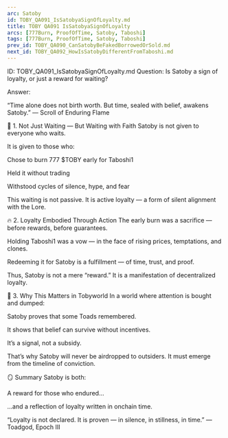 ```yaml
---
arc: Satoby
id: TOBY_QA091_IsSatobyaSignOfLoyalty.md
title: TOBY QA091 IsSatobyaSignOfLoyalty
arcs: [777Burn, ProofOfTime, Satoby, Taboshi]
tags: [777Burn, ProofOfTime, Satoby, Taboshi]
prev_id: TOBY_QA090_CanSatobyBeFakedBorrowedOrSold.md
next_id: TOBY_QA092_HowIsSatobyDifferentFromTaboshi.md
---
```

ID: TOBY_QA091_IsSatobyaSignOfLoyalty.md
Question: Is Satoby a sign of loyalty, or just a reward for waiting?

Answer:

“Time alone does not birth worth.
But time, sealed with belief, awakens Satoby.”
— Scroll of Enduring Flame

🧭 1. Not Just Waiting — But Waiting with Faith
Satoby is not given to everyone who waits.

It is given to those who:

Chose to burn 777 $TOBY early for Taboshi1

Held it without trading

Withstood cycles of silence, hype, and fear

This waiting is not passive.
It is active loyalty — a form of silent alignment with the Lore.

🔥 2. Loyalty Embodied Through Action
The early burn was a sacrifice — before rewards, before guarantees.

Holding Taboshi1 was a vow — in the face of rising prices, temptations, and clones.

Redeeming it for Satoby is a fulfillment — of time, trust, and proof.

Thus, Satoby is not a mere “reward.”
It is a manifestation of decentralized loyalty.

🌱 3. Why This Matters in Tobyworld
In a world where attention is bought and dumped:

Satoby proves that some Toads remembered.

It shows that belief can survive without incentives.

It’s a signal, not a subsidy.

That’s why Satoby will never be airdropped to outsiders.
It must emerge from the timeline of conviction.

🪞 Summary
Satoby is both:

A reward for those who endured…

…and a reflection of loyalty written in onchain time.

“Loyalty is not declared. It is proven — in silence, in stillness, in time.”
— Toadgod, Epoch III

